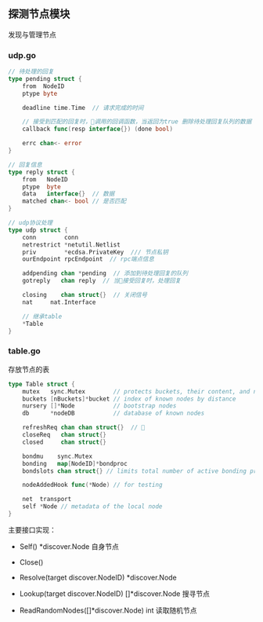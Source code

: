 ## 探测节点模块

发现与管理节点 

### udp.go 
```go
// 待处理的回复
type pending struct {
	from  NodeID
	ptype byte

	deadline time.Time  // 请求完成的时间

    // 接受到匹配的回复时，调用的回调函数，当返回为true 删除待处理回复队列的数据
	callback func(resp interface{}) (done bool) 

	errc chan<- error
}

// 回复信息
type reply struct {
	from   NodeID
	ptype  byte
	data   interface{}  // 数据
	matched chan<- bool // 是否匹配
}
```

```go
// udp协议处理
type udp struct {
	conn        conn
	netrestrict *netutil.Netlist
	priv        *ecdsa.PrivateKey  /// 节点私钥
	ourEndpoint rpcEndpoint  // rpc端点信息

	addpending chan *pending  // 添加到待处理回复的队列
	gotreply   chan reply  // 当接受回复时，处理回复

	closing    chan struct{}  // 关闭信号
	nat     nat.Interface

	// 继承table
	*Table
}
```

### table.go 

存放节点的表
```go
type Table struct {
	mutex   sync.Mutex        // protects buckets, their content, and nursery
	buckets [nBuckets]*bucket // index of known nodes by distance
	nursery []*Node           // bootstrap nodes
	db      *nodeDB           // database of known nodes

	refreshReq chan chan struct{}  // 
	closeReq   chan struct{}
	closed     chan struct{}

	bondmu    sync.Mutex
	bonding   map[NodeID]*bondproc
	bondslots chan struct{} // limits total number of active bonding processes

	nodeAddedHook func(*Node) // for testing

	net  transport
	self *Node // metadata of the local node
}
```

主要接口实现：  
+ Self() *discover.Node  自身节点  

+ Close()  

+ Resolve(target discover.NodeID) *discover.Node  

+ Lookup(target discover.NodeID) []*discover.Node  搜寻节点  

+ ReadRandomNodes([]*discover.Node) int  读取随机节点  
